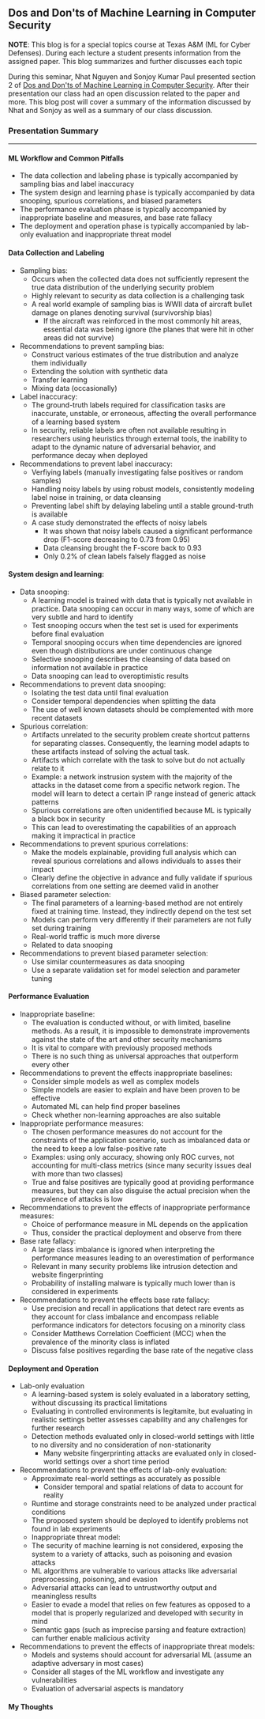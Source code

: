 ## Dos and Don'ts of Machine Learning in Computer Security

**NOTE**: This blog is for a special topics course at Texas A&M (ML for Cyber Defenses). During each lecture a student presents information from the assigned paper. This blog summarizes and further discusses each topic

During this seminar, Nhat Nguyen and Sonjoy Kumar Paul presented section 2 of [Dos and Don'ts of Machine Learning in Computer Security](https://www.usenix.org/system/files/sec22summer_arp.pdf). After their presentation our class had an open discussion related to the paper and more. This blog post will cover a summary of the information discussed by Nhat and Sonjoy as well as a summary of our class discussion.

### Presentation Summary

---
#### ML Workflow and Common Pitfalls
- The data collection and labeling phase is typically accompanied by sampling bias and label inaccuracy
- The system design and learning phase is typically accompanied by data snooping, spurious correlations, and biased parameters
- The performance evaluation phase is typically accompanied by inappropriate baseline and measures, and base rate fallacy
- The deployment and operation phase is typically accompanied by lab-only evaluation and inappropriate threat model

#### Data Collection and Labeling
- Sampling bias:
  - Occurs when the collected data does not sufficiently represent the true data distribution of the underlying security problem
  - Highly relevant to security as data collection is a challenging task
  - A real world example of sampling bias is WWII data of aircraft bullet damage on planes denoting survival (survivorship bias)
    - If the aircraft was reinforced in the most commonly hit areas, essential data was being ignore (the planes that were hit in other areas did not survive)
- Recommendations to prevent sampling bias:
  - Construct various estimates of the true distribution and analyze them individually
  - Extending the solution with synthetic data
  - Transfer learning
  - Mixing data (occasionally)
- Label inaccuracy:
  - The ground-truth labels required for classification tasks are inaccurate, unstable, or erroneous, affecting the overall performance of a learning based system
  - In security, reliable labels are often not available resulting in researchers using heuristics through external tools, the inability to adapt to the dynamic nature of adversarial behavior, and performance decay when deployed
- Recommendations to prevent label inaccuracy:
  - Verfiying labels (manually investigating false positives or random samples)
  - Handling noisy labels by using robust models, consistently modeling label noise in training, or data cleansing
  - Preventing label shift by delaying labeling until a stable ground-truth is available
  - A case study demonstrated the effects of noisy labels
    - It was shown that noisy labels caused a significant performance drop (F1-score decreasing to 0.73 from 0.95)
    - Data cleansing brought the F-score back to 0.93
    - Only 0.2% of clean labels falsely flagged as noise

#### System design and learning:
- Data snooping:
  - A learning model is trained with data that is typically not available in practice. Data snooping can occur in many ways, some of which are very subtle and hard to identify
  - Test snooping occurs when the test set is used for experiments before final evaluation
  - Temporal snooping occurs when time dependencies are ignored even though distributions are under continuous change
  - Selective snooping describes the cleansing of data based on information not available in practice
  - Data snooping can lead to overoptimistic results
- Recommendations to prevent data snooping:
  - Isolating the test data until final evaluation
  - Consider temporal dependencies when splitting the data
  - The use of well known datasets should be complemented with more recent datasets
- Spurious correlation:
  - Artifacts unrelated to the security problem create shortcut patterns for separating classes. Consequently, the learning model adapts to these artifacts instead of solving the actual task.
  - Artifacts which correlate with the task to solve but do not actually relate to it
  - Example: a network instrusion system with the majority of the attacks in the dataset come from a specific network region. The model will learn to detect a certain IP range instead of generic attack patterns
  - Spurious correlations are often unidentified because ML is typically a black box in security
  - This can lead to overestimating the capabilities of an approach making it impractical in practice
- Recommendations to prevent spurious correlations:
  - Make the models explainable, providing full analysis which can reveal spurious correlations and allows individuals to asses their impact
  - Clearly define the objective in advance and fully validate if spurious correlations from one setting are deemed valid in another
- Biased parameter selection:
  - The final parameters of a learning-based method are not entirely fixed at training time. Instead, they indirectly depend on the test set
  - Models can perform very differently if their parameters are not fully set during training
  - Real-world traffic is much more diverse
  - Related to data snooping
- Recommendations to prevent biased parameter selection:
  - Use similar countermeasures as data snooping
  - Use a separate validation set for model selection and parameter tuning
  
#### Performance Evaluation
- Inappropriate baseline:
  - The evaluation is conducted without, or with limited, baseline methods. As a result, it is impossible to demonstrate improvements against the state of the art and other security mechanisms
  - It is vital to compare with previously proposed methods
  - There is no such thing as universal approaches that outperform every other
- Recommendations to prevent the effects inappropriate baselines:
  - Consider simple models as well as complex models
  - Simple models are easier to explain and have been proven to be effective
  - Automated ML can help find proper baselines
  - Check whether non-learning approaches are also suitable
- Inappropriate performance measures:
  - The chosen performance measures do not account for the constraints of the application scenario, such as imbalanced data or the need to keep a low false-positive rate
  - Examples: using only accuracy, showing only ROC curves, not accounting for multi-class metrics (since many security issues deal with more than two classes)
  - True and false positives are typically good at providing performance measures, but they can also disguise the actual precision when the prevalence of attacks is low
- Recommendations to prevent the effects of inappropriate performance measures:
  - Choice of performance measure in ML depends on the application
  - Thus, consider the practical deployment and observe from there
- Base rate fallacy:
  - A large class imbalance is ignored when interpreting the performance measures leading to an overestimation of performance
  - Relevant in many security problems like intrusion detection and website fingerprinting
  - Probability of installing malware is typically much lower than is considered in experiments
- Recommendations to prevent the effects base rate fallacy:
  - Use precision and recall in applications that detect rare events as they account for class imbalance and encompass reliable performance indicators for detectors focusing on a minority class
  - Consider Matthews Correlation Coefficient (MCC) when the prevalence of the minority class is inflated
  - Discuss false positives regarding the base rate of the negative class

#### Deployment and Operation
- Lab-only evaluation
  - A learning-based system is solely evaluated in a laboratory setting, without discussing its practical limitations
  - Evaluating in controlled environments is legitamite, but evaluating in realistic settings better assesses capability and any challenges for further research
  - Detection methods evaluated only in closed-world settings with little to no diversity and no consideration of non-stationarity
    - Many website fingerprinting attacks are evaluated only in closed-world settings over a short time period
- Recommendations to prevent the effects of lab-only evaluation:
  - Approximate real-world settings as accurately as possible
    - Consider temporal and spatial relations of data to account for reality
  - Runtime and storage constraints need to be analyzed under practical conditions
  - The proposed system should be deployed to identify problems not found in lab experiments
  - Inappropriate threat model:
  - The security of machine learning is not considered, exposing the system to a variety of attacks, such as poisoning and evasion attacks
  - ML algorithms are vulnerable to various attacks like adversarial preprocessing, poisoning, and evasion
  - Adversarial attacks can lead to untrustworthy output and meaningless results
  - Easier to evade a model that relies on few features as opposed to a model that is properly regularized and developed with security in mind
  - Semantic gaps (such as imprecise parsing and feature extraction) can further enable malicious activity
- Recommendations to prevent the effects of inappropriate threat models:
  - Models and systems should account for adversarial ML (assume an adaptive adversary in most cases)
  - Consider all stages of the ML workflow and investigate any vulnerabilities
  - Evaluation of adversarial aspects is mandatory

#### My Thoughts
